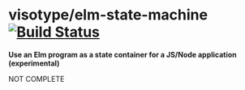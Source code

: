 # visotype/elm-state-machine [![Build Status](https://travis-ci.com/visotype/elm-state-machine.svg?branch=master)](https://travis-ci.com/visotype/elm-state-machine)

**Use an Elm program as a state container for a JS/Node application (experimental)**

NOT COMPLETE
